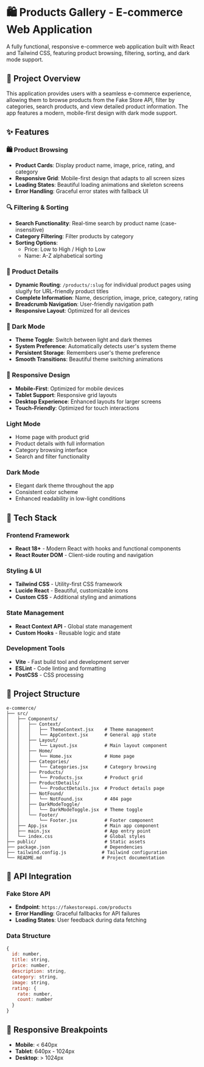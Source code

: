 # 🛍️ Products Gallery - E-commerce Web Application

A fully functional, responsive e-commerce web application built with React and Tailwind CSS, featuring product browsing, filtering, sorting, and dark mode support.

## 🎯 Project Overview

This application provides users with a seamless e-commerce experience, allowing them to browse products from the Fake Store API, filter by categories, search products, and view detailed product information. The app features a modern, mobile-first design with dark mode support.

## ✨ Features

### 🛍️ Product Browsing
- **Product Cards**: Display product name, image, price, rating, and category
- **Responsive Grid**: Mobile-first design that adapts to all screen sizes
- **Loading States**: Beautiful loading animations and skeleton screens
- **Error Handling**: Graceful error states with fallback UI

### 🔍 Filtering & Sorting
- **Search Functionality**: Real-time search by product name (case-insensitive)
- **Category Filtering**: Filter products by category
- **Sorting Options**:
  - Price: Low to High / High to Low
  - Name: A-Z alphabetical sorting

### 📄 Product Details
- **Dynamic Routing**: `/products/:slug` for individual product pages using slugify for URL-friendly product titles
- **Complete Information**: Name, description, image, price, category, rating
- **Breadcrumb Navigation**: User-friendly navigation path
- **Responsive Layout**: Optimized for all devices

### 🌙 Dark Mode
- **Theme Toggle**: Switch between light and dark themes
- **System Preference**: Automatically detects user's system theme
- **Persistent Storage**: Remembers user's theme preference
- **Smooth Transitions**: Beautiful theme switching animations

### 📱 Responsive Design
- **Mobile-First**: Optimized for mobile devices
- **Tablet Support**: Responsive grid layouts
- **Desktop Experience**: Enhanced layouts for larger screens
- **Touch-Friendly**: Optimized for touch interactions


### Light Mode
- Home page with product grid
- Product details with full information
- Category browsing interface
- Search and filter functionality

### Dark Mode
- Elegant dark theme throughout the app
- Consistent color scheme
- Enhanced readability in low-light conditions

## 🧱 Tech Stack

### Frontend Framework
- **React 18+** - Modern React with hooks and functional components
- **React Router DOM** - Client-side routing and navigation

### Styling & UI
- **Tailwind CSS** - Utility-first CSS framework
- **Lucide React** - Beautiful, customizable icons
- **Custom CSS** - Additional styling and animations

### State Management
- **React Context API** - Global state management
- **Custom Hooks** - Reusable logic and state

### Development Tools
- **Vite** - Fast build tool and development server
- **ESLint** - Code linting and formatting
- **PostCSS** - CSS processing


## 📁 Project Structure

```
e-commerce/
├── src/
│   ├── Components/
│   │   ├── Context/
│   │   │   ├── ThemeContext.jsx    # Theme management
│   │   │   └── AppContext.jsx      # General app state
│   │   ├── Layout/
│   │   │   └── Layout.jsx          # Main layout component
│   │   ├── Home/
│   │   │   └── Home.jsx            # Home page
│   │   ├── Categories/
│   │   │   └── Categories.jsx      # Category browsing
│   │   ├── Products/
│   │   │   └── Products.jsx        # Product grid
│   │   ├── ProductDetails/
│   │   │   └── ProductDetails.jsx  # Product details page
│   │   ├── NotFound/
│   │   │   └── NotFound.jsx        # 404 page
│   │   ├── DarkModeToggle/
│   │   │   └── DarkModeToggle.jsx  # Theme toggle
│   │   └── Footer/
│   │       └── Footer.jsx          # Footer component
│   ├── App.jsx                     # Main app component
│   ├── main.jsx                    # App entry point
│   └── index.css                   # Global styles
├── public/                         # Static assets
├── package.json                    # Dependencies
├── tailwind.config.js             # Tailwind configuration
└── README.md                      # Project documentation
```
## 🔧 API Integration

### Fake Store API
- **Endpoint**: `https://fakestoreapi.com/products`
- **Error Handling**: Graceful fallbacks for API failures
- **Loading States**: User feedback during data fetching

### Data Structure
```javascript
{
  id: number,
  title: string,
  price: number,
  description: string,
  category: string,
  image: string,
  rating: {
    rate: number,
    count: number
  }
}
```

## 📱 Responsive Breakpoints

- **Mobile**: < 640px
- **Tablet**: 640px - 1024px
- **Desktop**: > 1024px

